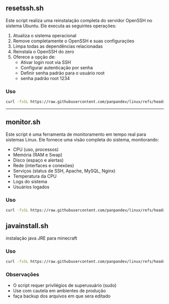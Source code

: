 ## resetssh.sh
Este script realiza uma reinstalação completa do servidor OpenSSH no sistema Ubuntu. Ele executa as seguintes operações:

1. Atualiza o sistema operacional
2. Remove completamente o OpenSSH e suas configurações
3. Limpa todas as dependências relacionadas
4. Reinstala o OpenSSH do zero
5. Oferece a opção de:
   - Ativar login root via SSH
   - Configurar autenticação por senha
   - Definir senha padrão para o usuário root
   - senha padrão root 1234

### Uso
```bash 
curl -fsSL https://raw.githubusercontent.com/panpandev/linux/refs/heads/main/resetssh.sh | sudo bash
```
---

## monitor.sh

Este script é uma ferramenta de monitoramento em tempo real para sistemas Linux. Ele fornece uma visão completa do sistema, monitorando:
- CPU (uso, processos)
- Memória (RAM e Swap)
- Disco (espaço e alertas)
- Rede (interfaces e conexões)
- Serviços (status de SSH, Apache, MySQL, Nginx)
- Temperatura da CPU
- Logs do sistema
- Usuários logados

### Uso
```bash 
curl -fsSL https://raw.githubusercontent.com/panpandev/linux/refs/heads/main/monitor.sh | sudo bash
```

##  javainstall.sh

instalação java JRE para minecraft

### Uso
```bash 
curl -fsSL https://raw.githubusercontent.com/panpandev/linux/refs/heads/main/javainstall.sh| sudo bash
```

### Observações
- O script requer privilégios de superusuário (sudo)
- Use com cautela em ambientes de produção
- faça backup dos arquivos em que sera editado

